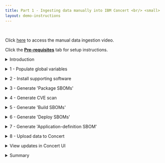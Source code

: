 ```yaml
---
title: Part 1 - Ingesting data manually into IBM Concert <br/> <small> <i> Tech Sales enablement </i> </small>
layout: demo-instructions
---
```


<span id="top"></span>

<br/> 

Click <a href="https://ibm.seismic.com/app?ContentId=24a980e9-bc75-427d-b341-bce2db2e771f#/doccenter/f6bc8873-d580-4ee8-a903-[…]0-a4ab-4913-a193-2cfef77d0f34/grid/" target="_blank" rel="noreferrer">here</a> to access the manual data ingestion video.

Click the [**Pre-requisites**](pre-requisites) tab for setup instructions.

<details markdown="1">

<summary>Introduction</summary>

In this demo, we’ll show how to ingest data manually into IBM Concert. 

We will walk through the manual process to help understand the details of how Concert works and the different types of data and formats that Concert supports. 

For our demo, we’ll use the Quote of the Day (QotD) application, which consists of 10 microservices. The final result will showcase a populated Concert Arena view with all the underlying components of the application and the prioritized CVEs.

<br/>

</details>

<p/>

<details markdown="1">

<summary>1 - Populate global variables</summary>

We begin by opening the concert-pm-utils repo code we downloaded in the pre-requisites section and open the **global_environment_variables** file. This file contains all the details of the demo QotD application and its environment.

In a real world PoV, customers will always use a pipeline to ingest data. These variables would be populated automatically from the pipeline.

For this demo, we will need to provide all the data in the global variables file. These variables will be used throughout the demo by the Concert toolkit to generate files for Concert.

<inline-notification text="This demo uses Concert Toolkit V1.0.1."></inline-notification>
<inline-notification text="Line numbers will vary as helper scripts get updated."></inline-notification>

<br/>

### Action 1.1: Review and update global variables in the table below.

For <i>[reason]</i>, we have pre-populated many of the variables below.

<div class="table_component" role="region" tabindex="0">
<table>
    <thead>
        <tr>
            <th>
                <div>
                    <div>Environment variable</div>
                </div>
            </th>
            <th>Description and code snippet</th>
        </tr>
    </thead>
    <tbody>
        <tr>
            <td><strong>Platform architecture</strong><br></td>
            <td>
                <div>
                    <div>Placeholder <br/> <img src="images/1-1.png" width="825" /></div>
                </div>
            </td>
        </tr>
        <tr>
            <td><strong>Containerization platform</strong><br></td>
            <td>
                <div>
                    <div>Placeholder <br/> <img src="images/1-2.png" width="725" /></div>
                </div>
            </td>
        </tr>
        <tr>
            <td><strong>Demo app name</strong><br></td>
            <td>
                <div>
                    <div>Placeholder <br/> <img src="images/1-3.png" width="250" /></div>
                </div>
            </td>
        </tr>
        <tr>
            <td><strong>Demo app criticality</strong><br></td>
            <td>
                <div>
                    <div>Placeholder <br/> <img src="images/1-4.png" width="250" /></div>
                </div>
            </td>
        </tr>
        <tr>
            <td><strong>Demo app repository URL</strong><br></td>
            <td>
                <div>
                    <div>Placeholder<br/> <img src="images/1-5.png" width="525" /></div>
                </div>
            </td>
        </tr>
        <tr>
            <td><strong>Demo app version</strong><br></td>
            <td>
                <div>
                    <div>Placeholder <br/> <img src="images/1-6.png" width="225" /></div>
                </div>
            </td>
        </tr>
        <tr>
            <td><strong>Demo app component</strong><br></td>
            <td>
                <div>
                    <div>Placeholder <br/> <img src="images/1-7.png" width="375" /></div>
                </div>
            </td>
        </tr>
        <tr>
            <td><strong>Demo app repo name</strong><br></td>
            <td>
                <div>
                    <div>Placeholder <br/> <img src="images/1-8.png" width="375" /></div>
                </div>
            </td>
        </tr>
        <tr>
            <td><strong>Demo app source code repo URL</strong><br></td>
            <td>
                <div>
                    <div>Placeholder <br/> <img src="images/1-9.png" width="925" /></div>
                </div>
            </td>
        </tr>
        <tr>
            <td><strong>Demo app image URL</strong><br></td>
            <td>
                <div>
                    <div>Placeholder <br/> <img src="images/1-10.png" width="550" /></div>
                </div>
            </td>
        </tr>
        <tr>
            <td><strong>Demo app image tag</strong><br></td>
            <td>
                <div>
                    <div>Placeholder <br/> <img src="images/1-11.png" width="350" /></div>
                </div>
            </td>
        </tr>
        <tr>
            <td><strong>Demo app repository branch</strong><br></td>
            <td>
                <div>
                    <div>Placeholder <br/> <img src="images/1-12.png" width="350" /></div>
                </div>
            </td>
        </tr>
        <tr>
            <td><strong>Demo app access points</strong><br></td>
            <td>
                <div>
                    <div>Placeholder <br/> <img src="images/1-13.png" width="1200" /></div>
                </div>
            </td>
        </tr>
        <tr>
            <td>
                <p><strong>Build number</strong><br><br><strong>Inventroy build number</strong><br><br><strong>Concert URN prefix</strong></p>
            </td>
            <td>
                <div>
                    <div>Placeholder <br/> <img src="images/1-14.png" width="325" /></div>
                </div>
            </td>
        </tr>
        <tr>
            <td>
                <p><strong>Kubernetes platform</strong><br><br><strong>Environment platform</strong><br><br><strong>Cluster ID</strong><br><br><strong>Cluster region</strong><br><br><strong>Cluster name</strong><br><br><strong>Cluster namespace</strong><br><br><strong>Kubernetes platform type</strong><br><br><strong>Kubernetes platform name</strong><br><br><strong>Cluster environment platform</strong></p>
            </td>
            <td>
                <div>
                    <div>Placeholder <br/> <img src="images/1-15.png" width="375" /></div>
                </div>
            </td>
        </tr>
        <tr>
            <td>
                <p><strong>Business name</strong><br><br><strong>Business unit name</strong><br><br><strong>Contact email</strong><br><br><strong>Contact phone</strong></p>
            </td>
            <td>
                <div>
                    <div>Placeholder <br/> <img src="images/1-16.png" width="275" /></div>
                </div>
            </td>
        </tr>
        <tr>
            <td>
                <p><strong>Concert ingestion endpoint</strong><br><br><strong>Concert ingestion instance ID</strong><br><br><strong>Concert ingestion token</strong></p>
            </td>
            <td>
                <div>
                    <div>Placeholder <br/> <img src="images/1-17.png" width="500" /></div>
                </div>
            </td>
        </tr>
        <tr>
            <td>
                <p><strong>Concert ingestion user</strong><br><br><strong>Concert ingestion password</strong></p>
            </td>
            <td>
                <div>
                    <div>Placeholder <br/> <img src="images/1-1.png" width="825" /></div>
                </div>
            </td>
        </tr>
    </tbody>
</table>
<div style="margin-top:8px">Made with <a href="https://www.htmltables.io/" target="_blank">HTML Tables</a></div>
</div>

<!-- <Show source code for install script> -->

**[Go to top](#top)**

<br/><br/>

</details>

<p/>

<details markdown="1">

<summary>2 - Install supporting software</summary>

The install_supporting_software.sh shell script will install the IBM Concert toolkit, Grype, Docker and other software needed for this demo.

### Action 2.1: Execute the code below in a terminal.

<code class="code-block"> ./install_supporting_software.sh </code>

The shell script will install the following: <br/>

| **Software** | **Description** |
| :--- | :--- |
| **IBM Concert toolkit** | Framework required to generate SBOMs and interact with IBM Concert APIs |
| **grype** | Vulnerability scanner for container images and filesystems |
| **Syft** | Tool for generating SBOMs from container images and filesystems |
| **cdxgen** | Tool required to generate CycloneDX SBOMs for various programming languages |
| **Python3** and **pip3** | Essential for running Python scripts and managing Python packages |
| **Homebrew** | Package manager for macOS that simplifies the installation, updating and management of software and libraries |
| **Node.js** | Required to enable the execution of JavaScript code server-side and the development of scalable network applications |
| **nvm** | Enable you to manage multiple versions of Node.js, making it easy to switch between different versions for various projects and development environments |
| **rpm** | Needed for installing certain packages like Syft |
| **Gradle** | Open-source build automation tool that streamlines the building, testing and deployment of software projects with its flexible and powerful capabilities |
| **jq** | Lightweight and flexible command-line JSON processor, essential for parsing, manipulating and transforming JSON data |
| **Bazel** | Powerful build and test tool that automates the process of compiling and testing large codebases efficiently |
| **GitHub CLI** | Tool for managing GitHub repositories from the command line |
| **Docker** | Platform for running and deploying containers and applications |

<img src="images/2-1.png" width="600" />

### Set up system paths

1. Update the system path and configure Git. Homebrew usually adds itself to the PATH automatically. However, if it doesn’t, you can add it manually: <br/><br/> <code class="code-block"> nano ~/.zshrc  # For zsh <br/> # or <br/> nano ~/.bash_profile  # For bash </code>

2. For users running macOS versions prior to Big Sur, you can set the Homebrew installation directory with the following command. Please add this line to your .zshrc or .bash_profile: <br/><br/> <code class="code-block"> export PATH="/usr/local/bin:/usr/local/sbin:$PATH" </code>

3. For users running macOS macOS versions Big Sur and later, the Homebrew installation directory is /opt/homebrew: <br/><br/> <code class="code-block"> export PATH="/opt/homebrew/bin:/opt/homebrew/sbin:$PATH" </code>

4. Homebrew usually handles this automatically, but to ensure Gradle is included in your PATH. For users running macOS versions prior to Big Sur, this can be done by adding the command below to your .zshrc or .bash_profile: <br/><br/> <code class="code-block"> export PATH="/usr/local/opt/gradle/bin:$PATH" </code>

5. For users running macOS versions Big Sur and later, use the command below: <br/><br/> <code class="code-block"> export PATH="/opt/homebrew/opt/gradle/bin:$PATH" </code>

6. Homebrew usually handles this automatically, but to ensure Bazel is included in your PATH. For users running macOS versions prior to Big Sur, this can be done by adding the command below to your .zshrc or .bash_profile: <br/><br/> <code class="code-block"> export PATH="/usr/local/bin:$PATH" </code>

7. For users running macOS versions Big Sur and later, use the command below: <br/><br/> <code class="code-block"> export PATH="/opt/homebrew/bin:$PATH" </code>

8. Apply changes: <br/><br/> <code class="code-block"> source ~/.zshrc  # For zsh <br/> # or <br/> source ~/.bash_profile  # For bash </code>

9. Configure Git: <br/><br/> <code class="code-block"> git config --global user.name "Your Name" <br/> git config --global user.email "your.email@ibm.com" </code>

**[Go to top](#top)**

<br/><br/>

</details>

<p/>

<details markdown="1">

<summary>3 - Generate 'Package SBOMs'</summary>

This slide shows the two variations of SBOMs that IBM Concert ingests.
<br/> <img src="images/sboms.jpeg" width="600" />

On the left, we see that Concert ingests the industry standard CycloneDX SBOM generated by various tools like CycloneDX, Syft and cdxgen. These SBOMs are called Package SBOMs.

On the right, we see that Concert also ingests SBOMs that are specific to Concert. These SBOMs are extenstions of the CycloneDX format and are customized for Concert. These SBOMs are called ‘Concert-defined’ SBOMs.

The first SBOM file is the Package SBOM. This SBOM provides an inventory of what’s in the software packages. Concert ingests two types of package SBOMs, one that scans the the source code and the second that scans the images.

<!-- <show section in script where toolkit image is pulled> -->

We will use the IBM Concert Toolkit (v1.0.1) to generate both types of package SBOMs.

<img src="images/3-1.png" width="800" />

<!-- <show section in script where code scan is called> -->

The code scan command in the Concert toolkit uses **cdxgen** to analyze the codebase, identifying all software packages and dependencies.

<img src="images/3-2.png" width="800" />

<!-- <show section in script where image scan is called> -->

The image scan command in the toolkit uses an open source tool called **Syft** to analyze the packages and operating system details in the containerized image.

In both cases, the toolkit generates a JSON file in standard CycloneDX format.

### Action 3.1: Execute the ./generate_package_sbom.sh shell script.

<code class="code-block"> ./generate_package_sbom.sh </code>

The output of this command will be an image-scan SBOM and a code-scan SBOM file for each microservice.

<!-- <show generated package SBOM files on the computer> -->

<img src="images/3-3.png" width="600" />

<img src="images/3-4.png" width="1000" />

**[Go to top](#top)**

<br/><br/>

</details>

<p/>

<details markdown="1">

<summary>4 - Generate CVE scan</summary>

Next, we use an open source tool called **Grype** to conduct a vulnerability scan by analyzing container images. However, customers can use any image scanning tool like Prisma Cloud's Twistlock or Aqua Security's Trivvy.

<inline-notification text="The Concert toolkit does not contain any commands for generating CVE scan files."></inline-notification>

### Action 4.1: Execute the generate_cve_csv_file.sh shell script.

<code class="code-block"> ./generate_cve_csv_file.sh </code>

The output of this command will be a CVE file in CSV format for each microservice image in the application.

<inline-notification text="Concert accepts CSV files in a specific column format. Use the provided template to ensure the output file is generated with the correct CSV headers."></inline-notification>

<!-- <show CVE scans generated on the computer> -->

<img src="images/4-1.png" width="800" />

<img src="images/4-2.png" width="800" />

One CSV scan file should be generated for every microservice image in our QotD application.

**[Go to top](#top)**

<br/><br/>

</details>

<p/>

<details markdown="1">

<summary>5 - Generate 'Build SBOMs'</summary>

IBM concert ingests custom SBOM files called ConcertDef. These are an extension of the CycloneDX format. The three concert-defined SBOMs are called: Build, Deploy, and Application Definition.

Let’s start with the Build SBOM.

We will use the toolkit to generate the build SBOM file, which is a detailed inventory that includes information about the libraries, frameworks, tools, and other dependencies that were used to build the software application.

<!-- <show script where build-sbom command is called> -->

### Action 5.1: Execute the generate_build_sbom.sh shell script. 

<code class="code-block"> ./generate_build_sbom.sh </code>

For each microservice image of the target application, a Build SBOM will be generated in the ./toolkit-data directory.
<br/> <img src="images/5-1.png" width="500" />

<!-- <show files in toolkit data directory> -->

<!-- <open one build sbom> -->

For each individual microservice, a Build SBOM provides an inventory of: <br/>
1. Associated images and their versions <br/> <img src="images/5-2.png" width="900" /> <br/><br/>
2. Repositories and their branches <br/> <img src="images/5-3.png" width="600" />

**[Go to top](#top)**

<br/><br/>

</details>

<p/>

<details markdown="1">

<summary>6 - Generate 'Deploy SBOMs'</summary>

The next step involves using the toolkit to generate the deploy SBOM file where the public and private access points are defined. The deploy SBOM focuses on the software as it is actually deployed in a specific environment, including any environment-specific configurations or dependencies.

<!-- <show script where deploy-sbom command is called> -->

### Action 6.1: Execute the generate_deploy_sbom.sh shell script.

<code class="code-block"> ./generate_deploy_sbom.sh </code>

For each pair of microservice and environment defined for the target application, a deploy SBOM will be generated in the ./toolkit-data directory. 

<!-- <show toolkit-data directory where SBOMs are generated (14)> --> 

involves using the toolkit to generate the Application Definition SBOM file, which is a detailed record of all elements involved in the application, from its core components to external dependencies, configuration settings, and runtime environments.
<br/> <img src="images/6-1.png" width="500" />

For each combination of microservice and environment, a Deploy SBOM provides an inventory of: <br/> 
1. Access points <br/> <img src="images/6-2.png" width="650" /> <br/><br/>
2. External dependencies <br/> <img src="images/6-3.png" width="450" />

**[Go to top](#top)**

<br/><br/>

</details>

<p/>

<details markdown="1">

<summary>7 - Generate 'Application-definition SBOM'</summary>

The last SBOM to be generated is the Application definition SBOM. This SBOM is where the application criticality is defined. As mentioned earlier the application criticality plays a significant role in Concert’s calculation of risk prioritization and recommendations.

<!-- <show script where app-definition command is called> -->

### Action 7.1: Execute the generate_app_def.sh shell script. 

<code class="code-block"> ./generate_app_def.sh </code>

Unlike the other SBOMs, the Application-definition SBOM is defined at the application level instead of the microservice level. This enables Concert to have an application-centric view and only one Application-definition SBOM is required for each application, regardless of how many microservices it has.

An Application-definition SBOM will be generated in the ./toolkit-data directory. 
<br/> <img src="images/7-1.png" width="500" />

<!-- <show toolkit-data directory where Application Definition SBOM is generated (1)> -->

An Application-definition SBOM defines the boundaries of an application, including the following underlying elements: <br/> 
1. Microservices <br/> <img src="images/7-2.png" width="650" /> <br/><br/> 
2. Repositories <br/> <img src="images/7-3.png" width="650" /> <br/><br/> 
3. Images <br/> <img src="images/7-4.png" width="650" /> <br/><br/>
4. Environments <br/> <img src="images/7-5.png" width="300" /> <br/><br/> 
5. Access points and their exposure levels <br/> <img src="images/7-6.png" width="500" /> <br/><br/> 
6. Application criticality <br/> <img src="images/7-7.png" width="350" />

**[Go to top](#top)**

<br/><br/>

</details>

<p/>

<details markdown="1">

<summary>8 - Upload data to Concert</summary>

The final step is to upload all the generated data into IBM Concert to make it accessible in the Concert UI.

### Action 8.1: Execute the upload_data_concert.sh shell script. 

<code class="code-block"> ./upload_data_concert.sh </code>

<!-- <show script with upload details> -->

This helper script automates the process, allowing multiple Concert-supported files to be uploaded at once, eliminating the need for manual uploads.

Alternatively, you can manually upload all relevant files from the ./toolkit-data directory to IBM Concert using the user interface, one by one.

<inline-notification text="Once all files are processed, they will be zipped and moved to the ./processed folder."></inline-notification>

<img src="images/8-1.png" width="800" />

**[Go to top](#top)**

<br/><br/>

</details>

<p/>

<details markdown="1">

<summary>View updates in Concert UI</summary>

We can now log in to Concert to view the uploaded data.
<br/> <img src="images/9-1.png" width="800" />
<br/> <img src="images/9-2.png" width="800" />

<!-- <show arena view> -->

<!-- <show dimensions view of vulnerability> -->

**[Go to top](#top)**

<br/><br/>

</details>

<p/>

<details markdown="1">

<summary>Summary</summary>

In this demo, we saw how to ingest data manually into IBM Concert. We learned about the five types of SBOMs and the CVE scan format that can be uploaded to Concert for visualization in the UI.

Click <a href="https://ibm.github.io/platinum-demos/tech-sales-enablement-learning-to-ingest-data-into-ibm-concert-pipeline/pre-requisites" target="_blank" rel="noreferrer">here</a> to continue to **Part 2 - Using a pipeline to automate data ingestion into IBM Concert**.

**[Go to top](#top)**

<br/><br/>

</details>